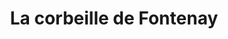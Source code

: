 ---
title: "La corbeille de Fontenay"
url: /fontenay-sous-bois/la-corbeille-de-fontenay/
shop: légumes
---